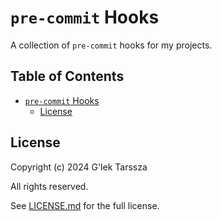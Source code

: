 # `pre-commit` Hooks #

A collection of `pre-commit` hooks for my projects.

<!-- omit in toc -->
## Table of Contents ##

* [`pre-commit` Hooks](#pre-commit-hooks)
  * [License](#license)

## License ##

Copyright (c) 2024 G'lek Tarssza

All rights reserved.

See [LICENSE.md](LICENSE.md) for the full license.
